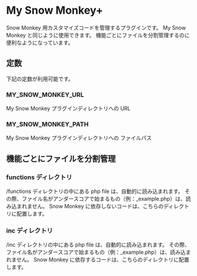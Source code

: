 # My Snow Monkey+

Snow Monkey 用カスタマイズコードを管理するプラグインです。
My Snow Monkey と同じように使用できます。
機能ごとにファイルを分割管理するのに便利なようになっています。

## 定数

下記の定数が利用可能です。

### MY_SNOW_MONKEY_URL

My Snow Monkey プラグインディレクトリへの URL

### MY_SNOW_MONKEY_PATH

My Snow Monkey プラグインディレクトリへの ファイルパス

## 機能ごとにファイルを分割管理

### functions ディレクトリ

/functions ディレクトリの中にある php file は、自動的に読み込まれます。
その際、ファイル名がアンダースコアで始まるもの（例：_example.php）は、読み込まれません。
Snow Monkey に依存しないコードは、こちらのディレクトリに配置します。

### inc ディレクトリ

/inc ディレクトリの中にある php file は、自動的に読み込まれます。
その際、ファイル名がアンダースコアで始まるもの（例：_example.php）は、読み込まれません。
Snow Monkey に依存するコードは、こちらのディレクトリに配置します。